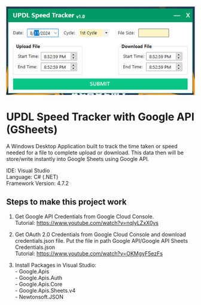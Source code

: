 ![alt text](https://github.com/theawangdev/UPDL-Speed-Tracker-with-Google-API-GSheets-/blob/master/UPDL%20Speed%20Tracker.png?raw=true)

# UPDL Speed Tracker with Google API (GSheets)

A Windows Desktop Application built to track the time taken or speed needed for a file to complete upload or download. This data then will be store/write instantly into Google Sheets using Google API.

IDE: Visual Studio
<br>Language: C# (.NET)
<br>Framework Version: 4.7.2

## Steps to make this project work
1. Get Google API Credentials from Google Cloud Console.
   <br>Tutorial: https://www.youtube.com/watch?v=nqlyLZxX0ys

2. Get OAuth 2.0 Credentials from Google Cloud Console and download credentials.json file. Put the file in path Google API/Google API Sheets Credentials.json
   <br>Tutorial: https://www.youtube.com/watch?v=OKMgyF5ezFs

3. Install Packages in Visual Studio:
   <br>- Google.Apis
   <br>- Google.Apis.Auth
   <br>- Google.Apis.Core
   <br>- Google.Apis.Sheets.v4
   <br>- Newtonsoft.JSON
